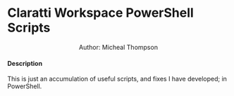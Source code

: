 <p align="center">
  <h1>Claratti Workspace PowerShell Scripts</h1>
</p>
<p align="center" title="Author">
  Author: Micheal Thompson
</p>

#### Description
<p>
	This is just an accumulation of useful scripts, and fixes I have developed; in PowerShell.
</p>
